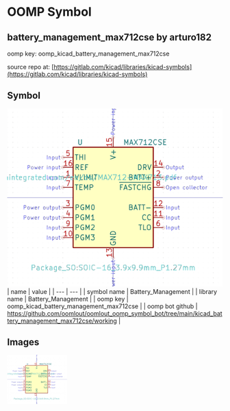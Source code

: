 # OOMP Symbol  
## battery_management_max712cse  by arturo182  
  
oomp key: oomp_kicad_battery_management_max712cse  
  
source repo at: [https://gitlab.com/kicad/libraries/kicad-symbols](https://gitlab.com/kicad/libraries/kicad-symbols)  
## Symbol  
  
[![working.png](working_600.png)](working.png)  
| name | value | 
| --- | --- | 
| symbol name | Battery_Management | 
| library name | Battery_Management | 
| oomp key | oomp_kicad_battery_management_max712cse | 
| oomp bot github | https://github.com/oomlout/oomlout_oomp_symbol_bot/tree/main/kicad_battery_management_max712cse/working | 
## Images  
  
[![working.png](working_140.png)](working.png)  
